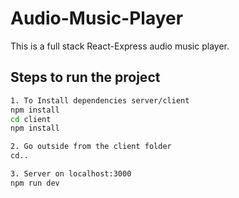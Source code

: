 # Audio-Music-Player
 
This is a full stack React-Express audio music player.

## Steps to run the project

```bash
1. To Install dependencies server/client
npm install
cd client
npm install

2. Go outside from the client folder
cd..

3. Server on localhost:3000
npm run dev
```
